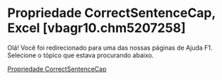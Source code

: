 
# Propriedade CorrectSentenceCap, Excel [vbagr10.chm5207258]

Olá! Você foi redirecionado para uma das nossas páginas de Ajuda F1. Selecione o tópico que estava procurando abaixo.

[Propriedade CorrectSentenceCap](http://msdn.microsoft.com/library/f0f5920d-fb2e-3a06-35ca-0e67202df6db%28Office.15%29.aspx)
